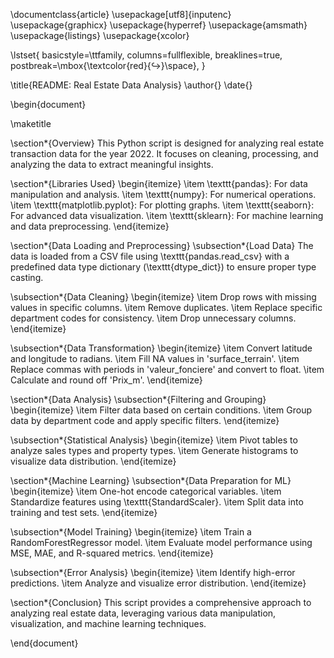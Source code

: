 \documentclass{article}
\usepackage[utf8]{inputenc}
\usepackage{graphicx}
\usepackage{hyperref}
\usepackage{amsmath}
\usepackage{listings}
\usepackage{xcolor}

\lstset{
    basicstyle=\ttfamily,
    columns=fullflexible,
    breaklines=true,
    postbreak=\mbox{\textcolor{red}{$\hookrightarrow$}\space},
}

\title{README: Real Estate Data Analysis}
\author{}
\date{}

\begin{document}

\maketitle

\section*{Overview}
This Python script is designed for analyzing real estate transaction data for the year 2022. It focuses on cleaning, processing, and analyzing the data to extract meaningful insights.

\section*{Libraries Used}
\begin{itemize}
    \item \texttt{pandas}: For data manipulation and analysis.
    \item \texttt{numpy}: For numerical operations.
    \item \texttt{matplotlib.pyplot}: For plotting graphs.
    \item \texttt{seaborn}: For advanced data visualization.
    \item \texttt{sklearn}: For machine learning and data preprocessing.
\end{itemize}

\section*{Data Loading and Preprocessing}
\subsection*{Load Data}
The data is loaded from a CSV file using \texttt{pandas.read\_csv} with a predefined data type dictionary (\texttt{dtype\_dict}) to ensure proper type casting.

\subsection*{Data Cleaning}
\begin{itemize}
    \item Drop rows with missing values in specific columns.
    \item Remove duplicates.
    \item Replace specific department codes for consistency.
    \item Drop unnecessary columns.
\end{itemize}

\subsection*{Data Transformation}
\begin{itemize}
    \item Convert latitude and longitude to radians.
    \item Fill NA values in 'surface\_terrain'.
    \item Replace commas with periods in 'valeur\_fonciere' and convert to float.
    \item Calculate and round off 'Prix\_m'.
\end{itemize}

\section*{Data Analysis}
\subsection*{Filtering and Grouping}
\begin{itemize}
    \item Filter data based on certain conditions.
    \item Group data by department code and apply specific filters.
\end{itemize}

\subsection*{Statistical Analysis}
\begin{itemize}
    \item Pivot tables to analyze sales types and property types.
    \item Generate histograms to visualize data distribution.
\end{itemize}

\section*{Machine Learning}
\subsection*{Data Preparation for ML}
\begin{itemize}
    \item One-hot encode categorical variables.
    \item Standardize features using \texttt{StandardScaler}.
    \item Split data into training and test sets.
\end{itemize}

\subsection*{Model Training}
\begin{itemize}
    \item Train a RandomForestRegressor model.
    \item Evaluate model performance using MSE, MAE, and R-squared metrics.
\end{itemize}

\subsection*{Error Analysis}
\begin{itemize}
    \item Identify high-error predictions.
    \item Analyze and visualize error distribution.
\end{itemize}

\section*{Conclusion}
This script provides a comprehensive approach to analyzing real estate data, leveraging various data manipulation, visualization, and machine learning techniques.

\end{document}
